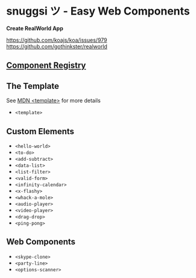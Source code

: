 # snuggsi ツ - Easy Web Components

**Create RealWorld App**

https://github.com/koajs/koa/issues/979
https://github.com/gothinkster/realworld


## [Component Registry](http://snuggsi.herokuapp.com/examples)


## The Template

See [MDN &lt;template&gt;](https://developer.mozilla.org/en-US/docs/Web/HTML/Element/template)
for more details

  - `<template>`


## Custom Elements

  - `<hello-world>`
  - `<to-do>`
  - `<add-subtract>`
  - `<data-list>`
  - `<list-filter>`
  - `<valid-form>`
  - `<infinity-calendar>`
  - `<x-flashy>`
  - `<whack-a-mole>`
  - `<audio-player>`
  - `<video-player>`
  - `<drag-drop>`
  - `<ping-pong>`


## Web Components
  - `<skype-clone>`
  - `<party-line>`
  - `<options-scanner>`

